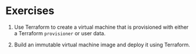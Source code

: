 # Exercises

1. Use Terraform to create a virtual machine that is provisioned with either a
   Terraform `provisioner` or user data.

1. Build an immutable virtual machine image and deploy it using Terraform.
